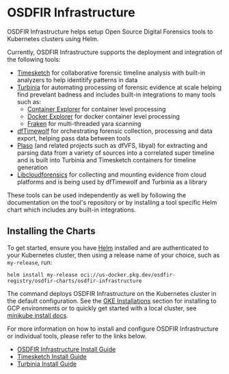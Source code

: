 # OSDFIR Infrastructure

OSDFIR Infrastructure helps setup Open Source
Digital Forensics tools to Kubernetes clusters using Helm.

Currently, OSDFIR Infrastructure supports the deployment and integration of the following tools:

* [Timesketch](https://github.com/google/timesketch) for collaborative forensic timeline analysis with built-in analyzers to help identitify patterns in data
* [Turbinia](https://github.com/google/turbinia) for automating processing of forensic evidence at scale helping find prevelant badness and includes built-in integrations to many tools such as:
  * [Container Explorer](https://github.com/google/container-explorer) for container level processing
  * [Docker Explorer](https://github.com/google/docker-explorer) for docker container level processing
  * [Fraken](https://github.com/google/turbinia/tree/master/tools/fraken) for multi-threaded yara scanning
* [dfTimewolf](https://github.com/log2timeline/dftimewolf) for orchestrating forensic collection, processing and data export, helping pass data between tools
* [Plaso](https://github.com/log2timeline/plaso) (and related projects such as dfVFS, libyal) for extracting and parsing data from a variety of sources into a correlated super timeline and is built into Turbinia and Timesketch containers for timeline generation
* [Libcloudforensics](https://github.com/google/cloud-forensics-utils/) for collecting and mounting evidence from cloud platforms and is being used by dfTimewolf and Turbinia as a library

These tools can be used independently as well by following the documentation on the tool's repository or by installing a tool specific Helm chart which includes any built-in integrations.

## Installing the Charts

To get started, ensure you have [Helm](https://helm.sh) installed and are authenticated to your Kubernetes cluster, then using a release name of your choice, such as `my-release`, run:

```console
helm install my-release oci://us-docker.pkg.dev/osdfir-registry/osdfir-charts/osdfir-infrastructure
```

The command deploys OSDFIR Infrastructure on the Kubernetes cluster in the default configuration. See the [GKE Installations](charts/osdfir-infrastructure/README.md) section for installing to GCP environments or to quickly get started with a local cluster, see [minikube install docs](https://minikube.sigs.k8s.io/docs/start/).

For more information on how to install and configure OSDFIR Infrastructure or individual tools, please refer to the links below.

* [OSDFIR Infrastructure Install Guide](charts/osdfir-infrastructure/README.md)
* [Timesketch Install Guide](charts/timesketch/README.md)
* [Turbinia Install Guide](charts/turbinia/README.md)
